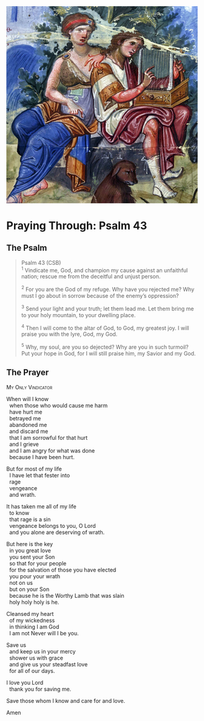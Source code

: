 <img class="intro-right" src="../images/art-paris-psalter.jpg">

<style>
  li {list-style-type: none;}
  p + ul {
    margin-top: -18px;
}
</style>

# Praying Through: Psalm 43

## The Psalm

>Psalm 43 (CSB)  
><sup>1</sup> Vindicate me, God, and champion my cause against an unfaithful nation; rescue me from the deceitful and unjust person. 
>
><sup>2</sup> For you are the God of my refuge. Why have you rejected me? Why must I go about in sorrow because of the enemy’s oppression? 
>
><sup>3</sup> Send your light and your truth; let them lead me. Let them bring me to your holy mountain, to your dwelling place. 
>
><sup>4</sup> Then I will come to the altar of God, to God, my greatest joy. I will praise you with the lyre, God, my God. 
>
><sup>5</sup> Why, my soul, are you so dejected? Why are you in such turmoil? Put your hope in God, for I will still praise him, my Savior and my God.

## The Prayer

<div style="font-variant: small-caps;">
My Only Vindicator
</div>

When will I know  
  when those who would cause me harm  
  have hurt me  
  betrayed me  
  abandoned me  
  and discard me  
  that I am sorrowful for that hurt  
  and I grieve  
  and I am angry for what was done  
  because I have been hurt.
  
But for most of my life  
  I have let that fester into  
  rage  
  vengeance  
  and wrath.
  
It has taken me all of my life  
  to know  
  that rage is a sin  
  vengeance belongs to you, O Lord  
  and you alone are deserving of wrath.
  
But here is the key  
  in you great love  
  you sent your Son  
  so that for your people  
  for the salvation of those you have elected  
  you pour your wrath  
  not on us  
  but on your Son  
  because he is the Worthy Lamb that was slain  
  holy holy holy is he.
  
Cleansed my heart  
  of my wickedness  
  in thinking I am God  
  I am not Never will I be you.
  
Save us  
  and keep us in your mercy  
  shower us with grace  
  and give us your steadfast love  
  for all of our days.
  
I love you Lord  
  thank you for saving me.
  
Save those whom I know and care for and love.

Amen
